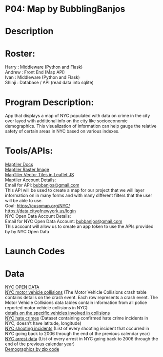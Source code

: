 # P04: Map by BubblingBanjos
# Description

# Roster:
Harry : Middleware (Python and Flask)  
Andrew : Front End (Map API)  
Ivan : Middleware (Python and Flask)  
Shinji : Database / API (read data into sqlite)  

# Program Description:
App that displays a map of NYC populated with data on crime in the city over layed with additional info on the city like socioeconomic demographics. This visualization of information can help gauge the relative safety of certain areas in NYC based on various indexes.  
  

# Tools/APIs:
[Maptiler Docs](https://openmaptiles.org/docs/)  
[Maptiler Raster Image](https://docs.maptiler.com/leaflet/raster-layer/)  
[MapTiler Vector Tiles in Leaflet JS](https://docs.maptiler.com/leaflet/vector-tiles-in-leaflet-js/?key=dAqEbdIAjzS0HOvTSmTF&mapId=basic-v2&_gl=1*62ezf4*_ga*MzIwMDk1NDUwLjE2ODI3MDQ4NDc.*_ga_K4SXYBF4HT*MTY4MzA1MDEwNC4xLjEuMTY4MzA1MTAyNS41Ni4wLjA.*_ga_7HWGQGGMCE*MTY4MzA1MDEwNC4zLjEuMTY4MzA1MTAyNi4wLjAuMA..&_ga=2.174521698.1318779432.1682962870-320095450.1682704847)  
Maptiler Account Details:  
Email for API: bubbanjos@gmail.com  
This API will be used to create a map for our project that we will layer information on in many forms and with many different filters that the user will be   able to use.  
Goal: https://cuspmap.org/NYC/  
https://data.cityofnewyork.us/login  
NYC Open Data Account Details:  
Email for NYC Open Data Account: bubbanjos@gmail.com  
This account will allow us to create an app token to use the APIs provided by by NYC Open Data  


# Launch Codes

# Data  
[NYC OPEN DATA](https://opendata.cityofnewyork.us/)  
[NYC motor vehicle collisions](https://data.cityofnewyork.us/Public-Safety/Motor-Vehicle-Collisions-Crashes/h9gi-nx95) (The Motor Vehicle Collisions crash table contains details on the crash event. Each row represents a crash event. The Motor Vehicle Collisions data tables contain information from all police reported motor vehicle collisions in NYC)  
[details on the specific vehicles involved in collisions  ](https://data.cityofnewyork.us/Public-Safety/Motor-Vehicle-Collisions-Vehicles/bm4k-52h4)  
[NYC hate crimes](https://data.cityofnewyork.us/Public-Safety/NYPD-Hate-Crimes/bqiq-cu78) (Dataset containing confirmed hate crime incidents in NYC, doesn’t have latitude, longitude)  
[NYC shooting incidents](https://data.cityofnewyork.us/Public-Safety/NYPD-Shooting-Incident-Data-Historic-/833y-fsy8) (List of every shooting incident that occurred in NYC going back to 2006 through the end of the previous calendar year)  
[NYC arrest data](https://data.cityofnewyork.us/Public-Safety/NYPD-Arrests-Data-Historic-/8h9b-rp9u) (List of every arrest in NYC going back to 2006 through the end of the previous calendar year)   
[Demographics by zip code](https://data.cityofnewyork.us/Social-Services/Demographics-by-Zip-Code/hebw-6hze)



